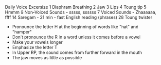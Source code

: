 Daily Voice Excersize 
  1 Diaphram Breathing
  2 Jaw
  3 Lips
  4 Toung tip
  5 Hmmm
  6 Non-Voiced Sounds - sssss, ssssss
  7 Voiced Sounds - Zhaaaaaa, ffff
  14 Saregam - 
  21 min - fast English reading (phrases)
  28 Toung twister


- Pronounce the letter H at the beginning of words like "hat" and "hamper"
- Don't pronounce the R in a word unless it comes before a vowel
- Make your vowels longer
- Emphasize the letter T
- In Upper RP, the sound comes from further forward in the mouth
- The jaw moves as little as possible
